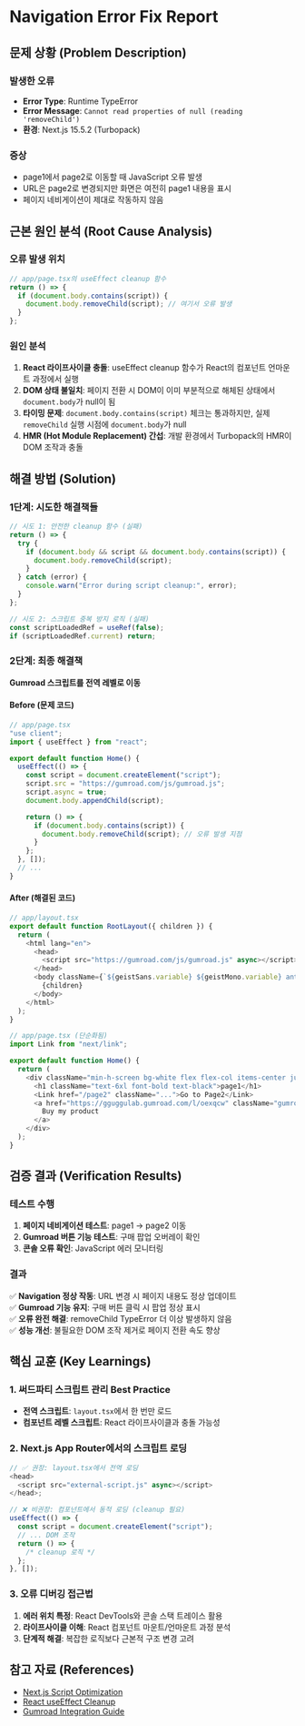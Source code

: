 # Navigation Error Fix Report

## 문제 상황 (Problem Description)

### 발생한 오류

- **Error Type**: Runtime TypeError
- **Error Message**: `Cannot read properties of null (reading 'removeChild')`
- **환경**: Next.js 15.5.2 (Turbopack)

### 증상

- page1에서 page2로 이동할 때 JavaScript 오류 발생
- URL은 page2로 변경되지만 화면은 여전히 page1 내용을 표시
- 페이지 네비게이션이 제대로 작동하지 않음

## 근본 원인 분석 (Root Cause Analysis)

### 오류 발생 위치

```javascript
// app/page.tsx의 useEffect cleanup 함수
return () => {
  if (document.body.contains(script)) {
    document.body.removeChild(script); // 여기서 오류 발생
  }
};
```

### 원인 분석

1. **React 라이프사이클 충돌**: useEffect cleanup 함수가 React의 컴포넌트 언마운트 과정에서 실행
2. **DOM 상태 불일치**: 페이지 전환 시 DOM이 이미 부분적으로 해체된 상태에서 `document.body`가 null이 됨
3. **타이밍 문제**: `document.body.contains(script)` 체크는 통과하지만, 실제 `removeChild` 실행 시점에 `document.body`가 null
4. **HMR (Hot Module Replacement) 간섭**: 개발 환경에서 Turbopack의 HMR이 DOM 조작과 충돌

## 해결 방법 (Solution)

### 1단계: 시도한 해결책들

```javascript
// 시도 1: 안전한 cleanup 함수 (실패)
return () => {
  try {
    if (document.body && script && document.body.contains(script)) {
      document.body.removeChild(script);
    }
  } catch (error) {
    console.warn("Error during script cleanup:", error);
  }
};

// 시도 2: 스크립트 중복 방지 로직 (실패)
const scriptLoadedRef = useRef(false);
if (scriptLoadedRef.current) return;
```

### 2단계: 최종 해결책

**Gumroad 스크립트를 전역 레벨로 이동**

#### Before (문제 코드)

```javascript
// app/page.tsx
"use client";
import { useEffect } from "react";

export default function Home() {
  useEffect(() => {
    const script = document.createElement("script");
    script.src = "https://gumroad.com/js/gumroad.js";
    script.async = true;
    document.body.appendChild(script);

    return () => {
      if (document.body.contains(script)) {
        document.body.removeChild(script); // 오류 발생 지점
      }
    };
  }, []);
  // ...
}
```

#### After (해결된 코드)

```javascript
// app/layout.tsx
export default function RootLayout({ children }) {
  return (
    <html lang="en">
      <head>
        <script src="https://gumroad.com/js/gumroad.js" async></script>
      </head>
      <body className={`${geistSans.variable} ${geistMono.variable} antialiased`}>
        {children}
      </body>
    </html>
  );
}

// app/page.tsx (단순화됨)
import Link from "next/link";

export default function Home() {
  return (
    <div className="min-h-screen bg-white flex flex-col items-center justify-center gap-8">
      <h1 className="text-6xl font-bold text-black">page1</h1>
      <Link href="/page2" className="...">Go to Page2</Link>
      <a href="https://gguggulab.gumroad.com/l/oexqcw" className="gumroad-button ...">
        Buy my product
      </a>
    </div>
  );
}
```

## 검증 결과 (Verification Results)

### 테스트 수행

1. **페이지 네비게이션 테스트**: page1 → page2 이동
2. **Gumroad 버튼 기능 테스트**: 구매 팝업 오버레이 확인
3. **콘솔 오류 확인**: JavaScript 에러 모니터링

### 결과

✅ **Navigation 정상 작동**: URL 변경 시 페이지 내용도 정상 업데이트  
✅ **Gumroad 기능 유지**: 구매 버튼 클릭 시 팝업 정상 표시  
✅ **오류 완전 해결**: removeChild TypeError 더 이상 발생하지 않음  
✅ **성능 개선**: 불필요한 DOM 조작 제거로 페이지 전환 속도 향상

## 핵심 교훈 (Key Learnings)

### 1. 써드파티 스크립트 관리 Best Practice

- **전역 스크립트**: `layout.tsx`에서 한 번만 로드
- **컴포넌트 레벨 스크립트**: React 라이프사이클과 충돌 가능성

### 2. Next.js App Router에서의 스크립트 로딩

```javascript
// ✅ 권장: layout.tsx에서 전역 로딩
<head>
  <script src="external-script.js" async></script>
</head>;

// ❌ 비권장: 컴포넌트에서 동적 로딩 (cleanup 필요)
useEffect(() => {
  const script = document.createElement("script");
  // ... DOM 조작
  return () => {
    /* cleanup 로직 */
  };
}, []);
```

### 3. 오류 디버깅 접근법

1. **에러 위치 특정**: React DevTools와 콘솔 스택 트레이스 활용
2. **라이프사이클 이해**: React 컴포넌트 마운트/언마운트 과정 분석
3. **단계적 해결**: 복잡한 로직보다 근본적 구조 변경 고려

## 참고 자료 (References)

- [Next.js Script Optimization](https://nextjs.org/docs/app/building-your-application/optimizing/scripts)
- [React useEffect Cleanup](https://react.dev/reference/react/useEffect#cleanup-function)
- [Gumroad Integration Guide](https://help.gumroad.com/article/150-gumroad-overlay)
